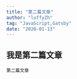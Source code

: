 ```yaml
---
title: "第二篇文章"
author: "luffyZh"
tag: "JavaScript,Gatsby"
date: "2020-01-13"
---
```


## 我是第二篇文章

```
第二篇文章
```